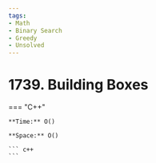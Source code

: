 ```yaml
---
tags:
- Math
- Binary Search
- Greedy
- Unsolved
---
```



# 1739. Building Boxes

=== "C++"

    **Time:** O()

    **Space:** O()

    ``` c++
    ```